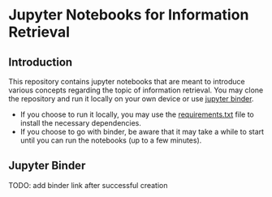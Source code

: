 # Jupyter Notebooks for Information Retrieval



## Introduction

This repository contains jupyter notebooks that are meant to introduce various concepts
regarding the topic of information retrieval. You may clone the repository and run it locally
on your own device or use [jupyter binder](#jupyter-binder). 
- If you choose to run it locally, you may use the [requirements.txt](requirements.txt) file to install the necessary 
dependencies.
- If you choose to go with binder, be aware that it may take a while to start until you can run the notebooks 
(up to a few minutes).



## Jupyter Binder

TODO: add binder link after successful creation
